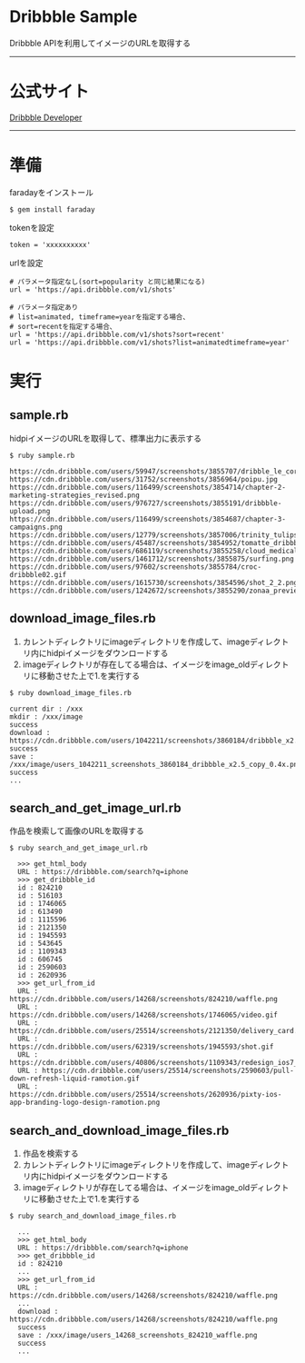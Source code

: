 # Dribbble Sample

Dribbble APIを利用してイメージのURLを取得する

---

# 公式サイト
[Dribbble Developer](http://developer.dribbble.com/)

---

# 準備

faradayをインストール

```
$ gem install faraday
```

tokenを設定

```
token = 'xxxxxxxxxx'
```

urlを設定

```
# パラメータ指定なし(sort=popularity と同じ結果になる)
url = 'https://api.dribbble.com/v1/shots'

# パラメータ指定あり
# list=animated, timeframe=yearを指定する場合、
# sort=recentを指定する場合、
url = 'https://api.dribbble.com/v1/shots?sort=recent'
url = 'https://api.dribbble.com/v1/shots?list=animatedtimeframe=year'
```

# 実行

## sample.rb

hidpiイメージのURLを取得して、標準出力に表示する

```
$ ruby sample.rb

https://cdn.dribbble.com/users/59947/screenshots/3855707/dribble_le_corb.jpg
https://cdn.dribbble.com/users/31752/screenshots/3856964/poipu.jpg
https://cdn.dribbble.com/users/116499/screenshots/3854714/chapter-2-marketing-strategies_revised.png
https://cdn.dribbble.com/users/976727/screenshots/3855191/dribbble-upload.png
https://cdn.dribbble.com/users/116499/screenshots/3854687/chapter-3-campaigns.png
https://cdn.dribbble.com/users/12779/screenshots/3857006/trinity_tulips.png
https://cdn.dribbble.com/users/45487/screenshots/3854952/tomatte_dribbble.png
https://cdn.dribbble.com/users/686119/screenshots/3855258/cloud_medical_imaging_website.png
https://cdn.dribbble.com/users/1461712/screenshots/3855875/surfing.png
https://cdn.dribbble.com/users/97602/screenshots/3855784/croc-dribbble02.gif
https://cdn.dribbble.com/users/1615730/screenshots/3854596/shot_2_2.png
https://cdn.dribbble.com/users/1242672/screenshots/3855290/zonaa_preview11.png
```

## download_image_files.rb

1. カレントディレクトリにimageディレクトリを作成して、imageディレクトリ内にhidpiイメージをダウンロードする
2. imageディレクトリが存在してる場合は、イメージをimage_oldディレクトリに移動させた上で1.を実行する

```
$ ruby download_image_files.rb 

current dir : /xxx
mkdir : /xxx/image
success
download : https://cdn.dribbble.com/users/1042211/screenshots/3860184/dribbble_x2.5_copy_0.4x.png
success
save : /xxx/image/users_1042211_screenshots_3860184_dribbble_x2.5_copy_0.4x.png
success
...
```

## search_and_get_image_url.rb

作品を検索して画像のURLを取得する

```
$ ruby search_and_get_image_url.rb

  >>> get_html_body
  URL : https://dribbble.com/search?q=iphone
  >>> get_dribbble_id
  id : 824210
  id : 516103
  id : 1746065
  id : 613490
  id : 1115596
  id : 2121350
  id : 1945593
  id : 543645
  id : 1109343
  id : 606745
  id : 2590603
  id : 2620936
  >>> get_url_from_id
  URL : https://cdn.dribbble.com/users/14268/screenshots/824210/waffle.png
  URL : https://cdn.dribbble.com/users/14268/screenshots/1746065/video.gif
  URL : https://cdn.dribbble.com/users/25514/screenshots/2121350/delivery_card.gif
  URL : https://cdn.dribbble.com/users/62319/screenshots/1945593/shot.gif
  URL : https://cdn.dribbble.com/users/40806/screenshots/1109343/redesign_ios7_big.jpg
  URL : https://cdn.dribbble.com/users/25514/screenshots/2590603/pull-down-refresh-liquid-ramotion.gif
  URL : https://cdn.dribbble.com/users/25514/screenshots/2620936/pixty-ios-app-branding-logo-design-ramotion.png
```

## search_and_download_image_files.rb

1. 作品を検索する
2. カレントディレクトリにimageディレクトリを作成して、imageディレクトリ内にhidpiイメージをダウンロードする
3. imageディレクトリが存在してる場合は、イメージをimage_oldディレクトリに移動させた上で1.を実行する

```
$ ruby search_and_download_image_files.rb

  ...
  >>> get_html_body
  URL : https://dribbble.com/search?q=iphone
  >>> get_dribbble_id
  id : 824210
  ...
  >>> get_url_from_id
  URL : https://cdn.dribbble.com/users/14268/screenshots/824210/waffle.png
  ...
  download : https://cdn.dribbble.com/users/14268/screenshots/824210/waffle.png
  success
  save : /xxx/image/users_14268_screenshots_824210_waffle.png
  success
  ...
```
